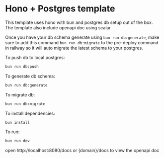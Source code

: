 # Hono + Postgres template

This template uses hono with bun and postgres db setup out of the box. The template also include openapi doc using scalar

Once you have your db schema generate using `bun run db:generate`, make sure to add this command `bun run db:migrate` to the pre-deploy command in railway so it will auto migrate the latest schema to your postgres.

To push db to local postgres:

```sh
bun run db:push
```

To generate db schema:

```sh
bun run db:generate
```

To migrate db:

```sh
bun run db:migrate
```

To install dependencies:

```sh
bun install
```

To run:

```sh
bun run dev
```

open http://localhost:8080/docs or {domain}/docs to view the openapi doc
